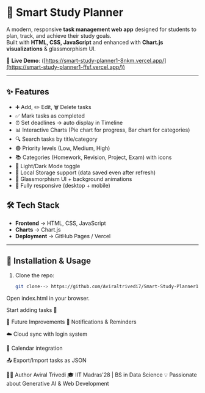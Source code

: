 # 📘 Smart Study Planner

A modern, responsive **task management web app** designed for students to plan, track, and achieve their study goals.  
Built with **HTML, CSS, JavaScript** and enhanced with **Chart.js visualizations** & glassmorphism UI.  

🔗 **Live Demo**: ([https://smart-study-planner1-8nkm.vercel.app/](https://smart-study-planner1-ffsf.vercel.app/))

---

## ✨ Features

- ➕ Add, ✏️ Edit, 🗑️ Delete tasks  
- ✅ Mark tasks as completed  
- ⏰ Set deadlines → auto display in Timeline  
- 📊 Interactive Charts (Pie chart for progress, Bar chart for categories)  
- 🔍 Search tasks by title/category  
- 🟢 Priority levels (Low, Medium, High)  
- 📚 Categories (Homework, Revision, Project, Exam) with icons  
- 🌙 Light/Dark Mode toggle  
- 💾 Local Storage support (data saved even after refresh)  
- 🎨 Glassmorphism UI + background animations  
- 📱 Fully responsive (desktop + mobile)

## 🛠 Tech Stack  

- **Frontend** → HTML, CSS, JavaScript  
- **Charts** → Chart.js  
- **Deployment** → GitHub Pages / Vercel  

---

## 🚀 Installation & Usage  

1. Clone the repo:
   ```bash
   git clone--> https://github.com/Aviraltrivedi7/Smart-Study-Planner1/edit/main/README.md
Open index.html in your browser.

Start adding tasks 🎉

📌 Future Improvements
🔔 Notifications & Reminders

☁️ Cloud sync with login system

📅 Calendar integration

📤 Export/Import tasks as JSON

👨‍💻 Author
Aviral Trivedi
🎓 IIT Madras'28 | BS in Data Science
💡 Passionate about Generative AI & Web Development
